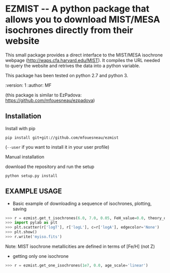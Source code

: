 EZMIST -- A python package that allows you to download MIST/MESA isochrones directly from their website
=======================================================================================================


This small package provides a direct interface to the MIST/MESA isochrone
webpage (http://waps.cfa.harvard.edu/MIST).
It compiles the URL needed to query the website and retrives the data into a
python variable.

This package has been tested on python 2.7 and python 3.

:version: 1
:author: MF

(this package is similar to EzPadova:  https://github.com/mfouesneau/ezpadova)

Installation
------------
Install with pip

```
pip install git+git://github.com/mfouesneau/ezmist
```
(`--user` if you want to install it in your user profile)

Manual installation

download the repository and run the setup

```python setup.py install```



EXAMPLE USAGE
-------------

* Basic example of downloading a sequence of isochrones, plotting, saving
```python 
>>> r = ezmist.get_t_isochrones(6.0, 7.0, 0.05, FeH_value=0.0, theory_output='full')
>>> import pylab as plt
>>> plt.scatter(r['logT'], r['logL'], c=r['logA'], edgecolor='None')
>>> plt.show()
>>> r.write('myiso.fits')
```

Note: MIST isochrone metallicities are defined in terms of [Fe/H] (not Z) 

* getting only one isochrone
```python 
>>> r = ezmist.get_one_isochrones(1e7, 0.0, age_scale='linear')
```
